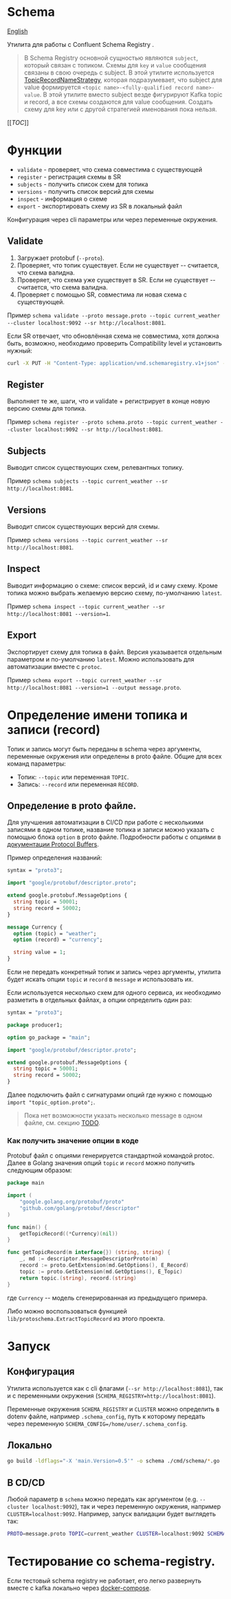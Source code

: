 # Schema

[English](README.md)

Утилита для работы с Confluent Schema Registry .

> В Schema Registry основной сущностью являются `subject`, который связан с топиком. Схемы для `key` и `value` сообщения связаны в свою очередь с subject.
> В этой утилите используется [TopicRecordNameStrategy](https://docs.confluent.io/platform/current/schema-registry/serdes-develop/index.html#overview),
> которая подразумевает, что subject для value формируется `<topic name>-<fully-qualified record name>-value`.
> В этой утилите вместо subject везде фигурируют Kafka topic и record, а все схемы создаются для value сообщения.
> Создать схему для key или с другой стратегией именования пока нельзя.

[[_TOC_]]

# Функции

- `validate` - проверяет, что схема совместима с существующей
- `register` - регистрация схемы в SR
- `subjects` - получить список схем для топика
- `versions` - получить список версий для схемы
- `inspect` - информация о схеме
- `export` - экспортировать схему из SR в локальный файл

Конфигурация через cli параметры или через переменные окружения.

## Validate

1. Загружает protobuf (`--proto`).
2. Проверяет, что топик существует. Если не существует -- считается, что схема валидна.
3. Проверяет, что схема уже существует в SR. Если не существует -- считается, что схема валидна.
4. Проверяет с помощью SR, совместима ли новая схема с существующей.

Пример `schema validate --proto message.proto --topic current_weather --cluster localhost:9092 --sr http://localhost:8081`.

Если SR отвечает, что обновлённая схема не совместима, хотя должна быть, возможно, необходимо проверить Compatibility level и установить нужный:

```bash
curl -X PUT -H "Content-Type: application/vnd.schemaregistry.v1+json" --data '{"compatibility": "FORWARD"}' http://localhost:8081/config
```

## Register

Выполняет те же, шаги, что и validate + регистрирует в конце новую версию схемы для топика.

Пример `schema register --proto schema.proto --topic current_weather --cluster localhost:9092 --sr http://localhost:8081`.

## Subjects

Выводит список существующих схем, релевантных топику.

Пример `schema subjects --topic current_weather --sr http://localhost:8081`.

## Versions

Выводит список существующих версий для схемы.

Пример `schema versions --topic current_weather --sr http://localhost:8081`.

## Inspect

Выводит информацию о схеме: список версий, id и саму схему. Кроме топика можно выбрать желаемую версию схему, по-умолчанию `latest`.

Пример `schema inspect --topic current_weather --sr http://localhost:8081 --version=1`.

## Export

Экспортирует схему для топика в файл. Версия указывается отдельным параметром и по-умолчанию `latest`.
Можно использовать для автоматизации вместе с `protoc`.

Пример `schema export --topic current_weather --sr http://localhost:8081 --version=1 --output message.proto`.

# Определение имени топика и записи (record)

Топик и запись могут быть переданы в schema через аргументы, переменные окружения или определены в proto файле.
Общие для всех команд параметры:

- Топик: `--topic` или переменная `TOPIC`.
- Запись: `--record` или переменная `RECORD`.

## Определение в proto файле.

Для улучшения автоматизации в CI/CD при работе с несколькими записями в одном топике, название топика и записи можно
указать с помощью блока `option` в proto файле. Подробности работы с опциями в [документации Protocol Buffers](https://developers.google.com/protocol-buffers/docs/proto3#customoptions).

Пример определения названий:

```protobuf
syntax = "proto3";

import "google/protobuf/descriptor.proto";

extend google.protobuf.MessageOptions {
  string topic = 50001;
  string record = 50002;
}

message Currency {
  option (topic) = "weather";
  option (record) = "currency";

  string value = 1;
}
```

Если не передать конкретный топик и запись через аргументы, утилита будет искать опции `topic` и `record` в `message` и использовать их.

Если используется несколько схем для одного сервиса, их необходимо разметить в отдельных файлах, а опции определить один раз:

```protobuf
syntax = "proto3";

package producer1;

option go_package = "main";

import "google/protobuf/descriptor.proto";

extend google.protobuf.MessageOptions {
  string topic = 50001;
  string record = 50002;
}
```

Далее подключить файл с сигнатурами опций где нужно с помощью `import "topic_option.proto";`.

> Пока нет возможности указать несколько message в одном файле, см. секцию [TODO](#todo).

### Как получить значение опции в коде

Protobuf файл с опциями генерируется стандартной командой protoc. Далее в Golang значения опций `topic` и `record` можно получить следующим образом:

```go
package main

import (
	"google.golang.org/protobuf/proto"
	"github.com/golang/protobuf/descriptor"
)

func main() {
	getTopicRecord((*Currency)(nil))
}

func getTopicRecord(m interface{}) (string, string) {
	_, md := descriptor.MessageDescriptorProto(m)
	record := proto.GetExtension(md.GetOptions(), E_Record)
	topic := proto.GetExtension(md.GetOptions(), E_Topic)
	return topic.(string), record.(string)
}
```

где `Currency` -- модель сгенерированная из предыдущего примера. 

Либо можно воспользоваться функцией `lib/protoschema.ExtractTopicRecord` из этого проекта.

# Запуск

## Конфигурация

Утилита используется как с cli флагами (`--sr http://localhost:8081`), так и с переменными окружения (`SCHEMA_REGISTRY=http://localhost:8081`).

Переменные окружения `SCHEMA_REGISTRY` и `CLUSTER` можно определить в dotenv файле, например `.schema_config`,
путь к которому передать через переменную `SCHEMA_CONFIG=/home/user/.schema_config`.

## Локально

```bash
go build -ldflags="-X 'main.Version=0.5'" -o schema ./cmd/schema/*.go
```

## В CD/CD

Любой параметр в `schema` можно передать как аргументом (e.g. `--cluster localhost:9092`), так и через переменную окружения, например `CLUSTER=localhost:9092`.
Например, запуск валидации будет выглядеть так:

```bash
PROTO=message.proto TOPIC=current_weather CLUSTER=localhost:9092 SCHEMA_REGISTRY=http://localhost:8081 schema validate
```

# Тестирование со schema-registry.

Если тестовый schema registry не работает, его легко развернуть вместе с kafka локально через [docker-compose](https://docs.confluent.io/platform/current/quickstart/ce-docker-quickstart.html).
